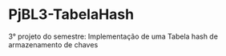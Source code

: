# PjBL3-TabelaHash
3° projeto do semestre: Implementação de uma Tabela hash de armazenamento de chaves
